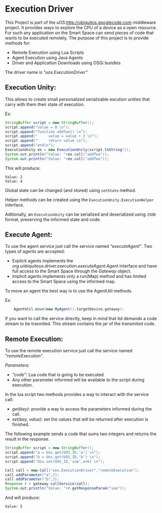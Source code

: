 Execution Driver
================

This Project is part of the uOS:http://ubiquitos.googlecode.com middleware project.
It provides ways to explore the CPU of a device as a open resource.
For such any application on the Smart Space can send pieces of code that
wants to be executed remotely.
The purpose of this project is to provide methods for:

* Remote Execution using Lua Scripts
* Agent Execution using Java Agents
* Driver and Application Downloads using OSGi bundles

The driver name is *"uos.ExecutionDriver"*

Execution Unity:
-----------------

This allows to create small personalized serializable excution unities that carry with them their state of execution.

Ex:

```Java
StringBuffer script = new StringBuffer();
script.append("value = 0 \n");
script.append("function addTwo() \n");
script.append("		value = value + 2 \n");
script.append("		return value \n");
script.append("end\n");
ExecutionUnity ex = new ExecutionUnity(script.toString());
System.out.println("Value: "+ex.call("addTwo"));
System.out.println("Value: "+ex.call("addTwo"));
```
This will produce:

```logtalk
Value: 2
Value: 4
```

Global state can be changed (and stored) using `setState` method.

Helper methods can be created using the `ExecutionUnity.ExecutionHelper` interface.


Aditionally, an `ExecutionUnity` can be serialized and deserialized using `JSON` format, preserving the informed state and code.


Execute Agent:
-----------------

To use the agent service just call the service named *"executeAgent"*.
Two types of agents are accepted:

* Explicit agents implements the *org.unbiquitous.driver.execution.executeAgent.Agent* interface and have full access to the Smart Space through the *Gateway* object.
* Implicit agents implements only a run(Map) method and has limited access to the Smart Space using the informed map.

To move an agent the best way is to use the AgentUtil methods.

Ex:
```Java
	AgentUtil.move(new MyAgent(),targetDevice,gateway);
```


	
If you want to call the service directly, keep in mind that itd demands a code stream to be trasmited. This stream contains the jar of the transmited code.

Remote Execution:
----------------
	
To use the remote execution service just call the service named *"remoteExecution"*.

*Parameters:*

* *"code"*: Lua code that is going to be executed.
 * Any other parameter informed will be available to the script during execution.

In the lua script two methods provides a way to interact with the service call:

* *get(_key_)*: provide a way to access the parameters informed during the call.
* *set(_key, value_)*: set the values that will be returned after execution is finished.

The following example sends a code that sums two integers and returns the result in the response.

```Java
StringBuffer script = new StringBuffer();
script.append("a = Uos.get(UOS_ID,'a') \n");
script.append("b = Uos.get(UOS_ID,'b') \n");
script.append("Uos.set(UOS_ID,'sum',a+b) \n");

Call call = new Call("uos.ExecutionDriver","remoteExecution");
call.addParameter("a",2);
call.addParameter("b",3);
Response r = gateway.callService(call);
System.out.println("Value: "+r.getResponseParam("sum"));
```

And will produce:

```logtalk
Value: 5
```
